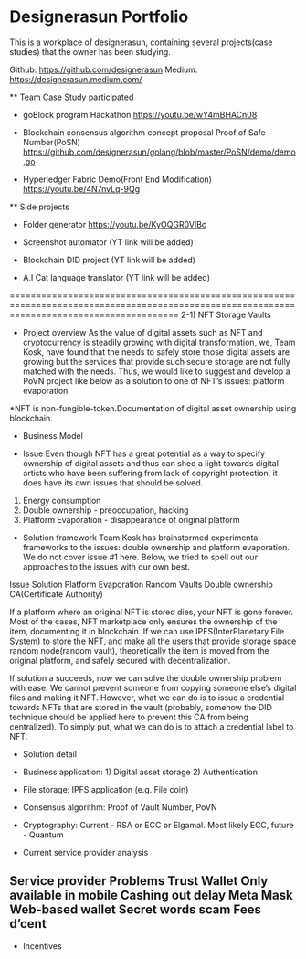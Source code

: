 # Designerasun Portfolio
This is a workplace of designerasun, containing several projects(case studies) that the owner has been studying. 

Github: https://github.com/designerasun
Medium: https://designerasun.medium.com/

 
** Team Case Study participated

* goBlock program Hackathon 
    https://youtu.be/wY4mBHACn08 
   
- Blockchain consensus algorithm concept proposal
    Proof of Safe Number(PoSN)
    https://github.com/designerasun/golang/blob/master/PoSN/demo/demo.go

* Hyperledger Fabric Demo(Front End Modification)
    https://youtu.be/4N7nvLq-9Qg


** Side projects
  * Folder generator
    https://youtu.be/KyOQGR0VlBc
    
  * Screenshot automator
    (YT link will be added)
  
  * Blockchain DID project
    (YT link will be added)
  
  * A.I Cat language translator
    (YT link will be added)
    





============================================================================================================================================
2-1) NFT Storage Vaults

- Project overview
 As the value of digital assets such as NFT and cryptocurrency is steadily growing with digital transformation, we, Team Kosk, have found that the needs to safely store those digital assets are growing but the services that provide such secure storage are not fully matched with the needs. Thus, we would like to suggest and develop a PoVN project like below as a solution to one of NFT’s issues: platform evaporation. 

*NFT is non-fungible-token.Documentation of digital asset ownership using blockchain. 

- Business Model


- Issue
 Even though NFT has a great potential as a way to specify ownership of digital assets and thus can shed a light towards digital artists who have been suffering from lack of copyright protection, it does have its own issues that should be solved. 

1) Energy consumption
2) Double ownership - preoccupation, hacking
3) Platform Evaporation - disappearance of original platform 

- Solution framework 
 Team Kosk has brainstormed experimental frameworks to the issues: double ownership and platform evaporation. We do not cover issue #1 here. Below, we tried to spell out our approaches to the issues with our own best. 

Issue
Solution
Platform Evaporation
Random Vaults
Double ownership
CA(Certificate Authority)


If a platform where an original NFT is stored dies, your NFT is gone forever. Most of the cases, NFT marketplace only ensures the ownership of the item, documenting it in blockchain. If we can use IPFS(InterPlanetary File System) to store the NFT, and make all the users that provide storage space random node(random vault), theoretically the item is moved from the original platform, and safely secured with decentralization.  

If solution a succeeds, now we can solve the double ownership problem with ease. We cannot prevent someone from copying someone else’s digital files and making it NFT. However, what we can do is to issue a credential towards NFTs that are stored in the vault (probably, somehow the DID technique should be applied here to prevent this CA from being centralized). To simply put, what we can do is to attach a credential label to NFT.

- Solution detail 
- Business application: 1) Digital asset storage 2) Authentication
- File storage: IPFS application (e.g. File coin)
- Consensus algorithm: Proof of Vault Number, PoVN
- Cryptography: Current - RSA or ECC or Elgamal. Most likely ECC, future - Quantum 


- Current service provider analysis

Service provider
Problems
Trust Wallet
Only available in mobile
Cashing out delay
Meta Mask
Web-based wallet
Secret words scam
Fees
d’cent
-


- Incentives



